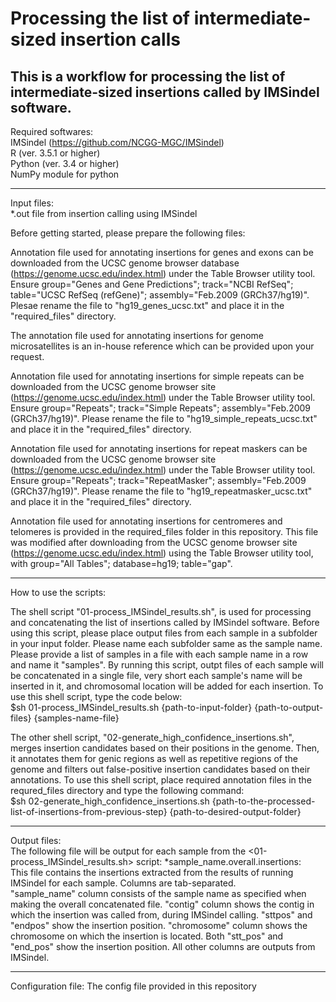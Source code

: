 # Processing the list of intermediate-sized insertion calls
This is a workflow for processing the list of intermediate-sized insertions called by IMSindel software.
------------------------------------

Required softwares:   
IMSindel (https://github.com/NCGG-MGC/IMSindel)   
R (ver. 3.5.1 or higher)    
Python (ver. 3.4 or higher)   
NumPy module for python   

------------------------------------    

Input files:    
*.out file from insertion calling using IMSindel    

Before getting started, please prepare the following files:   

Annotation file used for annotating insertions for genes and exons can be downloaded from the UCSC genome browser database (https://genome.ucsc.edu/index.html) under the Table Browser utility tool. Ensure group="Genes and Gene Predictions"; track="NCBI RefSeq"; table="UCSC RefSeq (refGene)"; assembly="Feb.2009 (GRCh37/hg19)". Plesae rename the file to "hg19_genes_ucsc.txt" and place it in the "required_files" directory.   

The annotation file used for annotating insertions for genome microsatellites is an in-house reference which can be provided upon your request. 

Annotation file used for annotating insertions for simple repeats can be downloaded from the UCSC genome browser site (https://genome.ucsc.edu/index.html) under the Table Browser utility tool. Ensure group="Repeats"; track="Simple Repeats"; assembly="Feb.2009 (GRCh37/hg19)". Please rename the file to "hg19_simple_repeats_ucsc.txt" and place it in the "required_files" directory.    

Annotation file used for annotating insertions for repeat maskers can be downloaded from the UCSC genome browser site (https://genome.ucsc.edu/index.html) under the Table Browser utility tool. Ensure group="Repeats"; track="RepeatMasker"; assembly="Feb.2009 (GRCh37/hg19)". Please rename the file to "hg19_repeatmasker_ucsc.txt" and place it in the "required_files" directory.   

Annotation file used for annotating insertions for centromeres and telomeres is provided in the required_files folder in this repository. This file was modified after downloading from the UCSC genome browser site (https://genome.ucsc.edu/index.html) using the Table Browser utility tool, with group="All Tables"; database=hg19; table="gap".    

----------------------------------------
How to use the scripts:

The shell script "01-process_IMSindel_results.sh", is used for processing and concatenating the list of insertions called by IMSindel software. Before using this script, please place output files from each sample in a subfolder in your input folder. Please name each subfolder same as the sample name. Please provide a list of samples in a file with each sample name in a row and name it "samples". By running this script, outpt files of each sample will be concatenated in a single file, very short each sample's name will be inserted in it, and chromosomal location will be added for each insertion. To use this shell script, type the code below:    
$sh 01-process_IMSindel_results.sh {path-to-input-folder} {path-to-output-files} {samples-name-file}

The other shell script, "02-generate_high_confidence_insertions.sh", merges insertion candidates based on their positions in the genome. Then, it annotates them for genic regions as well as repetitive regions of the genome and filters out false-positive insertion candidates based on their annotations. To use this shell script, place required annotation files in the requred_files directory and type the following command:   
$sh 02-generate_high_confidence_insertions.sh {path-to-the-processed-list-of-insertions-from-previous-step} {path-to-desired-output-folder}  
  
-----------------------------------------

Output files:   
The following file will be output for each sample from the <01-process_IMSindel_results.sh> script:
*sample_name.overall.insertions:    
This file contains the insertions extracted from the results of running IMSindel for each sample. Columns are tab-separated.    
"sample_name" column consists of the sample name as specified when making the overall concatenated file.
"contig" column shows the contig in which the insertion was called from, during IMSindel calling.
"sttpos" and "endpos" show the insertion position.
"chromosome" column shows the chromosome on which the insertion is located.
Both "stt_pos" and "end_pos" show the insertion position.
All other columns are outputs from IMSindel.

-----------------------------------------

Configuration file:
The config file provided in this repository 
